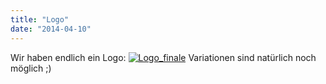 ```yaml
---
title: "Logo"
date: "2014-04-10"
---
```


Wir haben endlich ein Logo: [![Logo_finale](../images/Logo_finale-223x300.png)](https://hackzogtum-coburg.de/wp-content/uploads/2014/04/Logo_finale.png) Variationen sind natürlich noch möglich ;)

